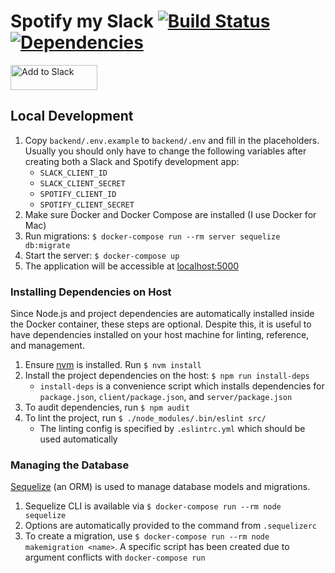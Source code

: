 # Spotify my Slack [![Build Status](https://travis-ci.com/micthiesen/spotify-my-slack.svg?branch=master)](https://travis-ci.com/micthiesen/spotify-my-slack) [![Dependencies](https://david-dm.org/micthiesen/spotify-my-slack.svg)](https://david-dm.org/micthiesen/spotify-my-slack)

<a href="https://slack.com/oauth/authorize?client_id=406841633714.406803330164&scope=users.profile:write&redirect_uri=https%3A%2F%2Fspotify-my-slack.herokuapp.com%2Fslack-grant-callback"><img alt="Add to Slack" height="40" width="139" src="https://platform.slack-edge.com/img/add_to_slack.png" srcset="https://platform.slack-edge.com/img/add_to_slack.png 1x, https://platform.slack-edge.com/img/add_to_slack@2x.png 2x"></a>

## Local Development

1. Copy `backend/.env.example` to `backend/.env` and fill in the placeholders. Usually you
   should only have to change the following variables after creating both a Slack and
   Spotify development app:
   - `SLACK_CLIENT_ID`
   - `SLACK_CLIENT_SECRET`
   - `SPOTIFY_CLIENT_ID`
   - `SPOTIFY_CLIENT_SECRET`
1. Make sure Docker and Docker Compose are installed (I use Docker for Mac)
1. Run migrations: `$ docker-compose run --rm server sequelize db:migrate`
1. Start the server: `$ docker-compose up`
1. The application will be accessible at [localhost:5000](http://localhost:5000)

### Installing Dependencies on Host

Since Node.js and project dependencies are automatically installed inside the Docker
container, these steps are optional. Despite this, it is useful to have dependencies
installed on your host machine for linting, reference, and management.

1. Ensure [nvm](https://github.com/nvm-sh/nvm) is installed. Run `$ nvm install`
1. Install the project dependencies on the host: `$ npm run install-deps`
   - `install-deps` is a convenience script which installs dependencies for
     `package.json`, `client/package.json`, and `server/package.json`
1. To audit dependencies, run `$ npm audit`
1. To lint the project, run `$ ./node_modules/.bin/eslint src/`
   - The linting config is specified by `.eslintrc.yml` which should be used
     automatically

### Managing the Database
[Sequelize](https://sequelize.org/) (an ORM) is used to manage database models
and migrations.
1. Sequelize CLI is available via `$ docker-compose run --rm node sequelize`
1. Options are automatically provided to the command from `.sequelizerc`
1. To create a migration, use
   `$ docker-compose run --rm node makemigration <name>`. A specific script has
   been created due to argument conflicts with `docker-compose run`
